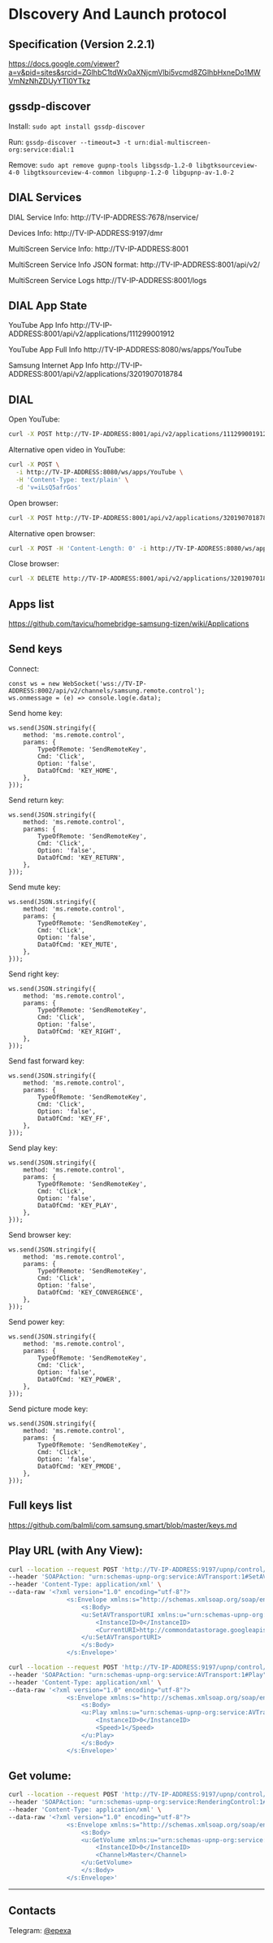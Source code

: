 # DIscovery And Launch protocol

## Specification (Version 2.2.1)
https://docs.google.com/viewer?a=v&pid=sites&srcid=ZGlhbC1tdWx0aXNjcmVlbi5vcmd8ZGlhbHxneDo1MWVmNzNhZDUyYTI0YTkz

## gssdp-discover

Install:
`sudo apt install gssdp-discover`

Run:
`gssdp-discover --timeout=3 -t urn:dial-multiscreen-org:service:dial:1`

Remove:
`sudo apt remove gupnp-tools libgssdp-1.2-0 libgtksourceview-4-0 libgtksourceview-4-common libgupnp-1.2-0 libgupnp-av-1.0-2`

## DIAL Services

DIAL Service Info:
http://TV-IP-ADDRESS:7678/nservice/

Devices Info:
http://TV-IP-ADDRESS:9197/dmr

MultiScreen Service Info:
http://TV-IP-ADDRESS:8001

MultiScreen Service Info JSON format:
http://TV-IP-ADDRESS:8001/api/v2/

MultiScreen Service Logs
http://TV-IP-ADDRESS:8001/logs

## DIAL App State

YouTube App Info
http://TV-IP-ADDRESS:8001/api/v2/applications/111299001912

YouTube App Full Info
http://TV-IP-ADDRESS:8080/ws/apps/YouTube

Samsung Internet App Info
http://TV-IP-ADDRESS:8001/api/v2/applications/3201907018784

## DIAL

Open YouTube:
```bash
curl -X POST http://TV-IP-ADDRESS:8001/api/v2/applications/111299001912
```

Alternative open video in YouTube:
```bash
curl -X POST \
  -i http://TV-IP-ADDRESS:8080/ws/apps/YouTube \
  -H 'Content-Type: text/plain' \
  -d 'v=iLsQ5afrGos'
```

Open browser:
```bash
curl -X POST http://TV-IP-ADDRESS:8001/api/v2/applications/3201907018784
```

Alternative open browser:
```bash
curl -X POST -H 'Content-Length: 0' -i http://TV-IP-ADDRESS:8080/ws/apps/3201907018784
```

Close browser:
```bash
curl -X DELETE http://TV-IP-ADDRESS:8001/api/v2/applications/3201907018784
```

## Apps list
https://github.com/tavicu/homebridge-samsung-tizen/wiki/Applications

## Send keys

Connect:
```
const ws = new WebSocket('wss://TV-IP-ADDRESS:8002/api/v2/channels/samsung.remote.control');
ws.onmessage = (e) => console.log(e.data);
```

Send home key:
```
ws.send(JSON.stringify({
    method: 'ms.remote.control',
    params: {
        TypeOfRemote: 'SendRemoteKey',
        Cmd: 'Click',
        Option: 'false',
        DataOfCmd: 'KEY_HOME',
    },
}));
```

Send return key:
```
ws.send(JSON.stringify({
    method: 'ms.remote.control',
    params: {
        TypeOfRemote: 'SendRemoteKey',
        Cmd: 'Click',
        Option: 'false',
        DataOfCmd: 'KEY_RETURN',
    },
}));
```

Send mute key:
```
ws.send(JSON.stringify({
    method: 'ms.remote.control',
    params: {
        TypeOfRemote: 'SendRemoteKey',
        Cmd: 'Click',
        Option: 'false',
        DataOfCmd: 'KEY_MUTE',
    },
}));
```

Send right key:
```
ws.send(JSON.stringify({
    method: 'ms.remote.control',
    params: {
        TypeOfRemote: 'SendRemoteKey',
        Cmd: 'Click',
        Option: 'false',
        DataOfCmd: 'KEY_RIGHT',
    },
}));
```

Send fast forward key:
```
ws.send(JSON.stringify({
    method: 'ms.remote.control',
    params: {
        TypeOfRemote: 'SendRemoteKey',
        Cmd: 'Click',
        Option: 'false',
        DataOfCmd: 'KEY_FF',
    },
}));
```

Send play key:
```
ws.send(JSON.stringify({
    method: 'ms.remote.control',
    params: {
        TypeOfRemote: 'SendRemoteKey',
        Cmd: 'Click',
        Option: 'false',
        DataOfCmd: 'KEY_PLAY',
    },
}));
```

Send browser key:
```
ws.send(JSON.stringify({
    method: 'ms.remote.control',
    params: {
        TypeOfRemote: 'SendRemoteKey',
        Cmd: 'Click',
        Option: 'false',
        DataOfCmd: 'KEY_CONVERGENCE',
    },
}));
```

Send power key:
```
ws.send(JSON.stringify({
    method: 'ms.remote.control',
    params: {
        TypeOfRemote: 'SendRemoteKey',
        Cmd: 'Click',
        Option: 'false',
        DataOfCmd: 'KEY_POWER',
    },
}));
```

Send picture mode key:
```
ws.send(JSON.stringify({
    method: 'ms.remote.control',
    params: {
        TypeOfRemote: 'SendRemoteKey',
        Cmd: 'Click',
        Option: 'false',
        DataOfCmd: 'KEY_PMODE',
    },
}));
```

## Full keys list
https://github.com/balmli/com.samsung.smart/blob/master/keys.md

## Play URL (with Any View):
```bash
curl --location --request POST 'http://TV-IP-ADDRESS:9197/upnp/control/AVTransport1' \
--header 'SOAPAction: "urn:schemas-upnp-org:service:AVTransport:1#SetAVTransportURI"' \
--header 'Content-Type: application/xml' \
--data-raw '<?xml version="1.0" encoding="utf-8"?>
                <s:Envelope xmlns:s="http://schemas.xmlsoap.org/soap/envelope/" s:encodingStyle="http://schemas.xmlsoap.org/soap/encoding/">
                    <s:Body>
                    <u:SetAVTransportURI xmlns:u="urn:schemas-upnp-org:service:AVTransport:1">
                        <InstanceID>0</InstanceID>
                        <CurrentURI>http://commondatastorage.googleapis.com/gtv-videos-bucket/sample/BigBuckBunny.mp4</CurrentURI><CurrentURIMetaData></CurrentURIMetaData>
                    </u:SetAVTransportURI>
                    </s:Body>
                </s:Envelope>'
```
```bash
curl --location --request POST 'http://TV-IP-ADDRESS:9197/upnp/control/AVTransport1' \
--header 'SOAPAction: "urn:schemas-upnp-org:service:AVTransport:1#Play"' \
--header 'Content-Type: application/xml' \
--data-raw '<?xml version="1.0" encoding="utf-8"?>
                <s:Envelope xmlns:s="http://schemas.xmlsoap.org/soap/envelope/" s:encodingStyle="http://schemas.xmlsoap.org/soap/encoding/">
                    <s:Body>
                    <u:Play xmlns:u="urn:schemas-upnp-org:service:AVTransport:1">
                        <InstanceID>0</InstanceID>
                        <Speed>1</Speed>
                    </u:Play>
                    </s:Body>
                </s:Envelope>'
```

##  Get volume:
```bash
curl --location --request POST 'http://TV-IP-ADDRESS:9197/upnp/control/RenderingControl1' \
--header 'SOAPAction: "urn:schemas-upnp-org:service:RenderingControl:1#GetVolume"' \
--header 'Content-Type: application/xml' \
--data-raw '<?xml version="1.0" encoding="utf-8"?>
                <s:Envelope xmlns:s="http://schemas.xmlsoap.org/soap/envelope/" s:encodingStyle="http://schemas.xmlsoap.org/soap/encoding/">
                    <s:Body>
                    <u:GetVolume xmlns:u="urn:schemas-upnp-org:service:RenderingControl:1">
                        <InstanceID>0</InstanceID>
                        <Channel>Master</Channel>
                    </u:GetVolume>
                    </s:Body>
                </s:Envelope>'
```
------------

## Contacts

Telegram: [@epexa](https://t.me/epexa)
